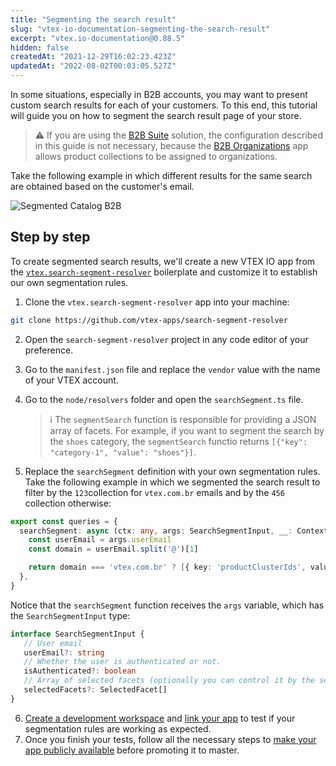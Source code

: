 ```yaml
---
title: "Segmenting the search result"
slug: "vtex-io-documentation-segmenting-the-search-result"
excerpt: "vtex.io-documentation@0.88.5"
hidden: false
createdAt: "2021-12-29T16:02:23.423Z"
updatedAt: "2022-08-02T00:03:05.527Z"
---
```

In some situations, especially in B2B accounts, you may want to present custom search results for each of your customers. To this end, this tutorial will guide you on how to segment the search result page of your store.

> ⚠️ If you are using the [B2B Suite](https://developers.vtex.com/vtex-developer-docs/docs/vtex-b2b-suite) solution, the configuration described in this guide is not necessary, because the [B2B Organizations](https://developers.vtex.com/vtex-developer-docs/docs/vtex-b2b-organizations) app allows product collections to be assigned to organizations.


Take the following example in which different results for the same search are obtained based on the customer's email.

![Segmented Catalog B2B](https://user-images.githubusercontent.com/40380674/143891928-0865937e-c4f6-4a07-9448-0a723fce580b.gif)

## Step by step
To create segmented search results, we'll create a new VTEX IO app from the [`vtex.search-segment-resolver`](https://github.com/vtex-apps/search-segment-resolver) boilerplate and customize it to establish our own segmentation rules.

1. Clone the `vtex.search-segment-resolver` app into your machine:

  ```sh
  git clone https://github.com/vtex-apps/search-segment-resolver
  ```

2. Open the `search-segment-resolver` project in any code editor of your preference.
3. Go to the `manifest.json` file and replace the `vendor` value with the name of your VTEX account.
4. Go to the `node/resolvers` folder and open the `searchSegment.ts` file. 

   >ℹ️ The `segmentSearch` function is responsible for providing a JSON array of facets. For example, if you want to segment the search by the `shoes` category, the `segmentSearch` functio returns `[{"key": "category-1", "value": "shoes"}]`.
5. Replace the `searchSegment` definition with your own segmentation rules. Take the following example in which we segmented the search result to filter by the `123`collection for `vtex.com.br` emails and by the `456` collection otherwise:

```ts
export const queries = {
  searchSegment: async (ctx: any, args: SearchSegmentInput, __: Context) => {
    const userEmail = args.userEmail
    const domain = userEmail.split('@')[1]

    return domain === 'vtex.com.br' ? [{ key: 'productClusterIds', value: '123' }] : [{ key: 'productClusterIds', value: '456' }]
  },
}
```

 Notice that the `searchSegment` function receives the `args` variable, which has the `SearchSegmentInput` type: 
 
 ```ts
interface SearchSegmentInput {
    // User email
    userEmail?: string
    // Whether the user is authenticated or not.
    isAuthenticated?: boolean
    // Array of selected facets (optionally you can control it by the session itself)
    selectedFacets?: SelectedFacet[]
}
```

6. [Create a development workspace](https://developers.vtex.com/vtex-developer-docs/docs/vtex-io-documentation-creating-a-development-workspace) and [link your app](https://developers.vtex.com/vtex-developer-docs/docs/vtex-io-documentation-linking-an-app) to test if your segmentation rules are working as expected.
7. Once you finish your tests, follow all the necessary steps to [make your app publicly available](https://developers.vtex.com/vtex-developer-docs/docs/vtex-io-documentation-making-your-new-app-version-publicly-available) before promoting it to master.
